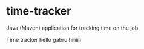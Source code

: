 # time-tracker
Java (Maven) application for tracking time on the job

Time tracker
hello gabru
hiiiiiii
